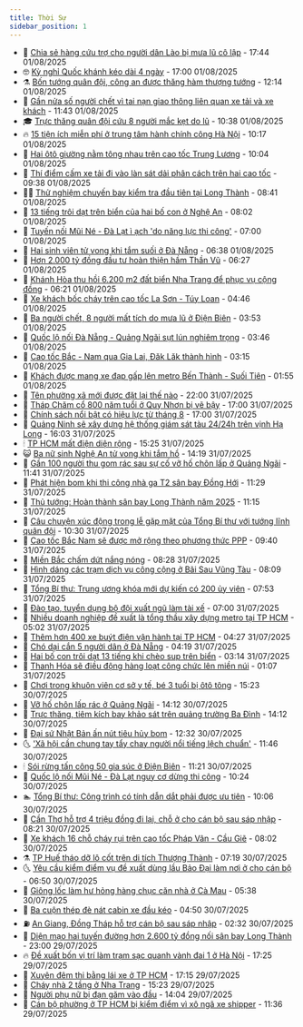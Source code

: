 ```yaml
---
title: Thời Sự
sidebar_position: 1
---
```


<!-- vnexpress-thoi-su:START -->
- 🦒 [Chia sẻ hàng cứu trợ cho người dân Lào bị mưa lũ cô lập](https://vnexpress.net/chia-se-hang-cuu-tro-cho-nguoi-dan-lao-bi-mua-lu-co-lap-4921809.html) - 17:44 01/08/2025
- 🤓 [Kỳ nghỉ Quốc khánh kéo dài 4 ngày](https://vnexpress.net/ky-nghi-quoc-khanh-keo-dai-4-ngay-4921767.html) - 17:00 01/08/2025
- ⚗️ [Bốn tướng quân đội, công an được thăng hàm thượng tướng](https://vnexpress.net/bon-tuong-quan-doi-cong-an-duoc-thang-ham-thuong-tuong-4921762.html) - 12:14 01/08/2025
- 🌊 [Gần nửa số người chết vì tai nạn giao thông liên quan xe tải và xe khách](https://vnexpress.net/gan-nua-so-nguoi-chet-vi-tai-nan-giao-thong-lien-quan-xe-tai-va-xe-khach-4921621.html) - 11:43 01/08/2025
- 🎓 [Trực thăng quân đội cứu 8 người mắc kẹt do lũ](https://vnexpress.net/truc-thang-quan-doi-cuu-8-nguoi-mac-ket-do-lu-4921739.html) - 10:38 01/08/2025
- 🔥 [15 tiện ích miễn phí ở trung tâm hành chính công Hà Nội](https://vnexpress.net/15-tien-ich-mien-phi-o-trung-tam-hanh-chinh-cong-ha-noi-4921512.html) - 10:17 01/08/2025
- 🦏 [Hai ôtô giường nằm tông nhau trên cao tốc Trung Lương](https://vnexpress.net/hai-oto-giuong-nam-tong-nhau-tren-cao-toc-trung-luong-4921733.html) - 10:04 01/08/2025
- 👺 [Thí điểm cấm xe tải đi vào làn sát dải phân cách trên hai cao tốc](https://vnexpress.net/thi-diem-cam-xe-tai-di-vao-lan-sat-dai-phan-cach-tren-hai-cao-toc-4921650.html) - 09:38 01/08/2025
- 🧑‍🏫 [Thử nghiệm chuyến bay kiểm tra đầu tiên tại Long Thành](https://vnexpress.net/thu-nghiem-chuyen-bay-kiem-tra-dau-tien-tai-long-thanh-4921623.html) - 08:41 01/08/2025
- 🚦 [13 tiếng trôi dạt trên biển của hai bố con ở Nghệ An](https://vnexpress.net/13-tieng-troi-dat-tren-bien-cua-hai-bo-con-o-nghe-an-4921446.html) - 08:02 01/08/2025
- 🎉 [Tuyến nối Mũi Né - Đà Lạt ì ạch &#39;do năng lực thi công&#39;](https://vnexpress.net/tuyen-noi-mui-ne-da-lat-i-ach-do-nang-luc-thi-cong-4921474.html) - 07:00 01/08/2025
- 🦒 [Hai sinh viên tử vong khi tắm suối ở Đà Nẵng](https://vnexpress.net/hai-sinh-vien-tu-vong-khi-tam-suoi-o-da-nang-4921554.html) - 06:38 01/08/2025
- 🤗 [Hơn 2.000 tỷ đồng đầu tư hoàn thiện hầm Thần Vũ](https://vnexpress.net/hon-2-000-ty-dong-dau-tu-hoan-thien-ham-than-vu-4921546.html) - 06:27 01/08/2025
- 💼 [Khánh Hòa thu hồi 6.200 m2 đất biển Nha Trang để phục vụ cộng đồng](https://vnexpress.net/khanh-hoa-thu-hoi-6-200-m2-dat-bien-nha-trang-de-phuc-vu-cong-dong-4921551.html) - 06:21 01/08/2025
- 🤩 [Xe khách bốc cháy trên cao tốc La Sơn - Túy Loan](https://vnexpress.net/xe-khach-boc-chay-tren-cao-toc-la-son-tuy-loan-4921511.html) - 04:46 01/08/2025
- 🤡 [Ba người chết, 8 người mất tích do mưa lũ ở Điện Biên](https://vnexpress.net/ba-nguoi-chet-8-nguoi-mat-tich-do-mua-lu-o-dien-bien-4921455.html) - 03:53 01/08/2025
- 💯 [Quốc lộ nối Đà Nẵng - Quảng Ngãi sụt lún nghiêm trọng](https://vnexpress.net/quoc-lo-noi-da-nang-quang-ngai-sut-lun-nghiem-trong-4921457.html) - 03:46 01/08/2025
- 👺 [Cao tốc Bắc - Nam qua Gia Lai, Đăk Lăk thành hình](https://vnexpress.net/cao-toc-bac-nam-qua-gia-lai-dak-lak-thanh-hinh-4920792.html) - 03:15 01/08/2025
- 🌮 [Khách được mang xe đạp gấp lên metro Bến Thành - Suối Tiên](https://vnexpress.net/khach-duoc-mang-xe-dap-gap-len-metro-ben-thanh-suoi-tien-4921386.html) - 01:55 01/08/2025
- 🥸 [Tên phường xã mới được đặt lại thế nào](https://vnexpress.net/ten-phuong-xa-moi-duoc-dat-lai-the-nao-4918502.html) - 22:00 31/07/2025
- 🐻 [Tháp Chăm cổ 800 năm tuổi ở Quy Nhơn bị vẽ bậy](https://vnexpress.net/thap-cham-co-800-nam-tuoi-o-quy-nhon-bi-ve-bay-4921261.html) - 17:00 31/07/2025
- 👀 [Chính sách nổi bật có hiệu lực từ tháng 8](https://vnexpress.net/chinh-sach-noi-bat-co-hieu-luc-tu-thang-8-4919643.html) - 17:00 31/07/2025
- 🤔 [Quảng Ninh sẽ xây dựng hệ thống giám sát tàu 24/24h trên vịnh Hạ Long](https://vnexpress.net/quang-ninh-se-xay-dung-he-thong-giam-sat-tau-24-24h-tren-vinh-ha-long-4921314.html) - 16:03 31/07/2025
- 🕯 [TP HCM mất điện diện rộng](https://vnexpress.net/tp-hcm-mat-dien-dien-rong-4921322.html) - 15:25 31/07/2025
- 😺 [Ba nữ sinh Nghệ An tử vong khi tắm hồ](https://vnexpress.net/ba-nu-sinh-nghe-an-tu-vong-khi-tam-ho-4921304.html) - 14:19 31/07/2025
- 🦆 [Gần 100 người thu gom rác sau sự cố vỡ hố chôn lấp ở Quảng Ngãi](https://vnexpress.net/gan-100-nguoi-thu-gom-rac-sau-su-co-vo-ho-chon-lap-o-quang-ngai-4921246.html) - 11:41 31/07/2025
- 🧰 [Phát hiện bom khi thi công nhà ga T2 sân bay Đồng Hới](https://vnexpress.net/phat-hien-bom-khi-thi-cong-nha-ga-t2-san-bay-dong-hoi-4921278.html) - 11:29 31/07/2025
- 🦍 [Thủ tướng: Hoàn thành sân bay Long Thành năm 2025](https://vnexpress.net/thu-tuong-hoan-thanh-san-bay-long-thanh-nam-2025-4921253.html) - 11:15 31/07/2025
- 🧰 [Câu chuyện xúc động trong lễ gặp mặt của Tổng Bí thư với tướng lĩnh quân đội](https://vnexpress.net/cau-chuyen-xuc-dong-trong-le-gap-mat-cua-tong-bi-thu-voi-tuong-linh-quan-doi-4921198.html) - 10:30 31/07/2025
- 💃 [Cao tốc Bắc Nam sẽ được mở rộng theo phương thức PPP](https://vnexpress.net/cao-toc-bac-nam-se-duoc-mo-rong-theo-phuong-thuc-ppp-4921230.html) - 09:40 31/07/2025
- 🧰 [Miền Bắc chấm dứt nắng nóng](https://vnexpress.net/mien-bac-cham-dut-nang-nong-4921142.html) - 08:28 31/07/2025
- 🚀 [Hình dáng các trạm dịch vụ công cộng ở Bãi Sau Vũng Tàu](https://vnexpress.net/hinh-dang-cac-tram-dich-vu-cong-cong-o-bai-sau-vung-tau-4921127.html) - 08:09 31/07/2025
- 🎊 [Tổng Bí thư: Trung ương khóa mới dự kiến có 200 ủy viên](https://vnexpress.net/tong-bi-thu-trung-uong-khoa-moi-du-kien-co-200-uy-vien-4921143.html) - 07:53 31/07/2025
- 🤭 [Đào tạo, tuyển dụng bộ đội xuất ngũ làm tài xế](https://vnexpress.net/dao-tao-tuyen-dung-bo-doi-xuat-ngu-lam-tai-xe-4921084.html) - 07:00 31/07/2025
- 🤗 [Nhiều doanh nghiệp đề xuất là tổng thầu xây dựng metro tại TP HCM](https://vnexpress.net/nhieu-doanh-nghiep-de-xuat-la-tong-thau-xay-dung-metro-tai-tp-hcm-4920744.html) - 05:02 31/07/2025
- 🌈 [Thêm hơn 400 xe buýt điện vận hành tại TP HCM](https://vnexpress.net/them-hon-400-xe-buyt-dien-van-hanh-tai-tp-hcm-4921089.html) - 04:27 31/07/2025
- 🦣 [Chó dại cắn 5 người dân ở Đà Nẵng](https://vnexpress.net/cho-dai-can-5-nguoi-dan-o-da-nang-4921033.html) - 04:19 31/07/2025
- 🎡 [Hai bố con trôi dạt 13 tiếng khi chèo sup trên biển](https://vnexpress.net/hai-bo-con-troi-dat-13-tieng-khi-cheo-sup-tren-bien-4921030.html) - 03:14 31/07/2025
- 🦏 [Thanh Hóa sẽ điều động hàng loạt công chức lên miền núi](https://vnexpress.net/thanh-hoa-se-dieu-dong-hang-loat-cong-chuc-len-mien-nui-4920884.html) - 01:07 31/07/2025
- 🎊 [Chơi trong khuôn viên cơ sở y tế, bé 3 tuổi bị ôtô tông](https://vnexpress.net/choi-trong-khuon-vien-co-so-y-te-be-3-tuoi-bi-oto-tong-4920906.html) - 15:23 30/07/2025
- 🫶 [Vỡ hố chôn lấp rác ở Quảng Ngãi](https://vnexpress.net/vo-ho-chon-lap-rac-o-quang-ngai-4920917.html) - 14:12 30/07/2025
- 🤔 [Trực thăng, tiêm kích bay khảo sát trên quảng trường Ba Đình](https://vnexpress.net/truc-thang-tiem-kich-bay-khao-sat-tren-quang-truong-ba-dinh-4920869.html) - 14:12 30/07/2025
- 🤠 [Đại sứ Nhật Bản ấn nút tiêu hủy bom](https://vnexpress.net/dai-su-nhat-ban-an-nut-tieu-huy-bom-4920878.html) - 12:32 30/07/2025
- 🌜 [&#39;Xã hội cần chung tay tẩy chay người nổi tiếng lệch chuẩn&#39;](https://vnexpress.net/xa-hoi-can-chung-tay-tay-chay-nguoi-noi-tieng-lech-chuan-4920843.html) - 11:46 30/07/2025
- 🕯 [Sói rừng tấn công 50 gia súc ở Điện Biên](https://vnexpress.net/soi-rung-tan-cong-50-gia-suc-o-dien-bien-4920795.html) - 11:21 30/07/2025
- 🤔 [Quốc lộ nối Mũi Né - Đà Lạt nguy cơ dừng thi công](https://vnexpress.net/quoc-lo-noi-mui-ne-da-lat-nguy-co-dung-thi-cong-4920819.html) - 10:24 30/07/2025
- 🏊 [Tổng Bí thư: Công trình có tính dẫn dắt phải được ưu tiên](https://vnexpress.net/tong-bi-thu-cong-trinh-co-tinh-dan-dat-phai-duoc-uu-tien-4920834.html) - 10:06 30/07/2025
- 🌮 [Cần Thơ hỗ trợ 4 triệu đồng đi lại, chỗ ở cho cán bộ sau sáp nhập](https://vnexpress.net/can-tho-ho-tro-4-trieu-dong-di-lai-cho-o-cho-can-bo-sau-sap-nhap-4920779.html) - 08:21 30/07/2025
- 🫣 [Xe khách 16 chỗ cháy rụi trên cao tốc Pháp Vân - Cầu Giẽ](https://vnexpress.net/xe-khach-16-cho-chay-rui-tren-cao-toc-phap-van-cau-gie-4920749.html) - 08:02 30/07/2025
- ⚗️ [TP Huế tháo dỡ lô cốt trên di tích Thượng Thành](https://vnexpress.net/tp-hue-thao-do-lo-cot-tren-di-tich-thuong-thanh-4920719.html) - 07:19 30/07/2025
- 🌜 [Yêu cầu kiểm điểm vụ đề xuất dùng lầu Bảo Đại làm nơi ở cho cán bộ](https://vnexpress.net/yeu-cau-kiem-diem-vu-de-xuat-dung-lau-bao-dai-lam-noi-o-cho-can-bo-4920722.html) - 06:50 30/07/2025
- 🌁 [Giông lốc làm hư hỏng hàng chục căn nhà ở Cà Mau](https://vnexpress.net/giong-loc-lam-hu-hong-hang-chuc-can-nha-o-ca-mau-4920709.html) - 05:38 30/07/2025
- 🐲 [Ba cuộn thép đè nát cabin xe đầu kéo](https://vnexpress.net/ba-cuon-thep-de-nat-cabin-xe-dau-keo-4920675.html) - 04:50 30/07/2025
- ⛽️ [An Giang, Đồng Tháp hỗ trợ cán bộ sau sáp nhập](https://vnexpress.net/an-giang-dong-thap-ho-tro-can-bo-sau-sap-nhap-4920542.html) - 02:32 30/07/2025
- 🗽 [Diện mạo hai tuyến đường hơn 2.600 tỷ đồng nối sân bay Long Thành](https://vnexpress.net/dien-mao-hai-tuyen-duong-hon-2-600-ty-dong-noi-san-bay-long-thanh-4919765.html) - 23:00 29/07/2025
- 🔥 [Đề xuất bốn vị trí làm trạm sạc quanh vành đai 1 ở Hà Nội](https://vnexpress.net/de-xuat-bon-vi-tri-lam-tram-sac-quanh-vanh-dai-1-o-ha-noi-4920447.html) - 17:25 29/07/2025
- 💯 [Xuyên đêm thi bằng lái xe ở TP HCM](https://vnexpress.net/xuyen-dem-thi-bang-lai-xe-o-tp-hcm-4920463.html) - 17:15 29/07/2025
- 🦆 [Cháy nhà 2 tầng ở Nha Trang](https://vnexpress.net/chay-nha-2-tang-o-nha-trang-4920438.html) - 15:23 29/07/2025
- 🫣 [Người phụ nữ bị đạn găm vào đầu](https://vnexpress.net/nguoi-phu-nu-bi-dan-gam-vao-dau-4920416.html) - 14:04 29/07/2025
- 🤡 [Cán bộ phường ở TP HCM bị kiểm điểm vì xô ngã xe shipper](https://vnexpress.net/can-bo-phuong-o-tp-hcm-bi-kiem-diem-vi-xo-nga-xe-shipper-4920404.html) - 11:36 29/07/2025<!-- vnexpress-thoi-su:END -->